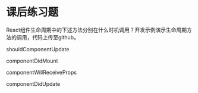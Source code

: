 课后练习题
===========

React组件生命周期中的下述方法分别在什么时机调用？开发示例演示生命周期方法的调用，代码上传至github。

shouldComponentUpdate

componentDidMount

componentWillReceiveProps

componentDidUpdate
